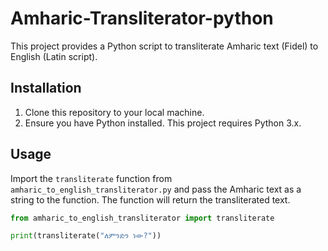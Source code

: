 # Amharic-Transliterator-python

This project provides a Python script to transliterate Amharic text (Fidel) to English (Latin script).

## Installation

1. Clone this repository to your local machine.
2. Ensure you have Python installed. This project requires Python 3.x.

## Usage

Import the `transliterate` function from `amharic_to_english_transliterator.py` and pass the Amharic text as a string to the function. The function will return the transliterated text.

```python
from amharic_to_english_transliterator import transliterate

print(transliterate("ለምንድን ነው?"))
